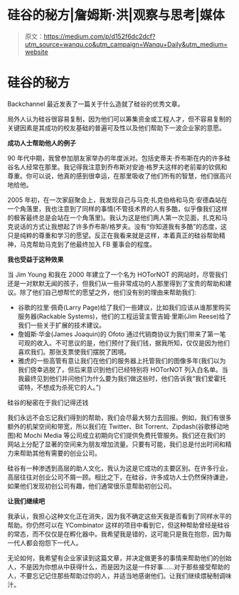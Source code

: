 # 硅谷的秘方|詹姆斯·洪|观察与思考|媒体

> 原文：<https://medium.com/p/d152f6dc2dcf?utm_source=wanqu.co&utm_campaign=Wanqu+Daily&utm_medium=website>

# 硅谷的秘方

Backchannel 最近发表了一篇关于什么造就了硅谷的优秀文章。

局外人认为硅谷很容易复制，因为他们可以筹集资金或工程人才，但不容易复制的关键因素是其成功的校友基础的普遍可及性以及他们帮助下一波企业家的意愿。

**成功人士帮助他人的例子**

90 年代中期，我曾参加朋友家举办的年度派对。包括史蒂夫·乔布斯在内的许多硅谷名人经常在那里。我记得我注意到乔布斯对安迪·格罗夫这样的老前辈的钦佩和尊重。你可以说，他真的感到很幸运，在那里吸收了他们所有的智慧，他们很高兴地给他。

2005 年初，在一次家庭聚会上，我发现自己与马克·扎克伯格和马克·安德森站在一个角落里，我也注意到了同样的事情(不管技术界的人有多酷，似乎像我们这样的极客最终总是会站在一个角落里)。我认为这是他们两人第一次见面，扎克和马克说话的方式让我想起了许多乔布斯/格罗夫。没有“你知道我有多酷”的态度，这只是纯粹的尊重和学习的愿望。反正在我看来就是这样，本着真正的硅谷帮助精神，马克帮助马克到了他最终加入 FB 董事会的程度。

**我也受益于这种效果**

当 Jim Young 和我在 2000 年建立了一个名为 HOTorNOT 的网站时，尽管我们还是一对默默无闻的孩子，但我们从一些非常成功的人那里得到了宝贵的帮助和建议。除了他们自己想帮忙的愿望之外，他们没有别的理由来帮助我们:

*   谷歌的拉里·佩奇(Larry Page)给了我们一些建议，比如我们应该从谁那里购买服务器(Rackable Systems)，他们的工程运营主管吉姆·里斯(Jim Reese)给了我们一些关于扩展的技术建议。
*   詹姆斯·华金(James Joaquin)的 Ofoto 通过代销商协议为我们带来了第一笔可观的收入。不可思议的是，他们预付了我们钱，据我所知，仅仅是因为他们喜欢我们。那张支票使我们摆脱了困境。
*   雅虎的一些高管有意让我们在他们的服务器上托管我们的图像多年(我们以为我们侥幸逃脱了，但后来意识到他们已经特别将 HOTorNOT 列入白名单。当我最终见到他们并问他们为什么要为我们做这些时，他们告诉我“我们爱霍托诺特，不想成为杀死它的人。”)

硅谷的秘密在于我们记得还钱

我们永远不会忘记我们得到的帮助，我们会尽最大努力去回报。例如，我们有很多额外的机架空间和带宽，所以我们在 Twitter、Bit Torrent、Zipdash(谷歌移动地图)和 Mochi Media 等公司成立初期向它们提供免费托管服务。我们还在我们的网站上分配了显著的空间来为朋友增加流量。只要有可能，我们总是付出时间和精力来帮助其他有需要的创业公司。

硅谷有一种渗透到高层的助人文化，我认为这是它成功的主要区别。在许多行业，高层往往对创业公司不屑一顾。相比之下，在硅谷，许多成功人士仍然保持谦逊，如果他们发现初创公司有趣，他们通常很乐意帮助初创公司。

**让我们继续吧**

我承认，我担心这种文化正在消失，因为我不确定这些天我是否看到了同样水平的帮助。你仍然可以在 YCombinator 这样的项目中看到它，但这种帮助曾经是硅谷的常态，而不仅仅是在孵化器中。我希望我是错的，这可能只是我在抱怨，因为每一代人都会抱怨下一代人。

无论如何，我希望有企业家读到这篇文章，并决定做更多的事情来帮助他们的创始人，不是因为你想从中获得什么，而是因为这是一件好事……对于那些接受帮助的人，不要忘记记住那些帮助过你的人，并适当地感谢他们。让我们继续煨秘制调味汁。